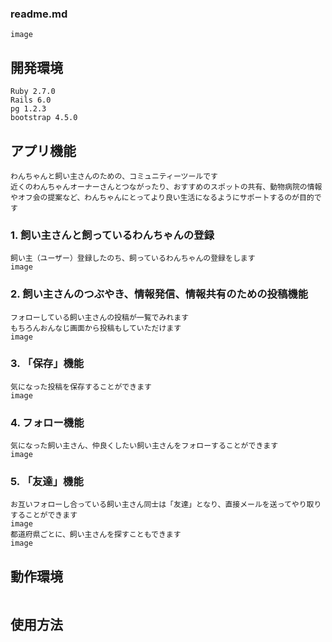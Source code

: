 ### readme.md

```
image
```

## 開発環境
```
Ruby 2.7.0
Rails 6.0
pg 1.2.3
bootstrap 4.5.0
```

## アプリ機能
```
わんちゃんと飼い主さんのための、コミュニティーツールです
近くのわんちゃんオーナーさんとつながったり、おすすめのスポットの共有、動物病院の情報やオフ会の提案など、わんちゃんにとってより良い生活になるようにサポートするのが目的です
```
### 1. 飼い主さんと飼っているわんちゃんの登録
```
飼い主（ユーザー）登録したのち、飼っているわんちゃんの登録をします
image
```

### 2. 飼い主さんのつぶやき、情報発信、情報共有のための投稿機能
```
フォローしている飼い主さんの投稿が一覧でみれます
もちろんおんなじ画面から投稿もしていただけます
image
```

### 3. 「保存」機能
```
気になった投稿を保存することができます
image
```

### 4. フォロー機能
```
気になった飼い主さん、仲良くしたい飼い主さんをフォローすることができます
image
```
### 5. 「友達」機能
```
お互いフォローし合っている飼い主さん同士は「友達」となり、直接メールを送ってやり取りすることができます
image
都道府県ごとに、飼い主さんを探すこともできます
image
```

## 動作環境
```
```

## 使用方法
```
```

